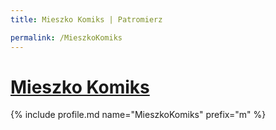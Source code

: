 ```yaml
---
title: Mieszko Komiks | Patromierz

permalink: /MieszkoKomiks
---
```


# [Mieszko Komiks](https://patronite.pl/MieszkoKomiks)

{% include profile.md name="MieszkoKomiks" prefix="m" %}
